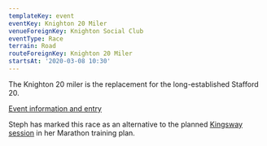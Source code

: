 ```yaml
---
templateKey: event
eventKey: Knighton 20 Miler
venueForeignKey: Knighton Social Club
eventType: Race
terrain: Road
routeForeignKey: Knighton 20 Miler
startsAt: '2020-03-08 10:30'
---
```

The Knighton 20 miler is the replacement for the long-established Stafford 20.

[Event information and entry](http://www.alsagerfive.co.uk/knighton-20-mile.html)

Steph has marked this race as an alternative to the planned [Kingsway session](/events/2020-03-08-10-00-stephs-marathon-training-kingsway/)
in her Marathon training plan.
